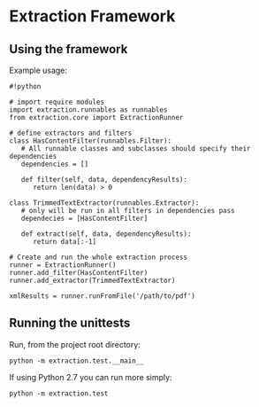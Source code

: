 # Extraction Framework #

## Using the framework ##

Example usage:

```
#!python

# import require modules
import extraction.runnables as runnables
from extraction.core import ExtractionRunner

# define extractors and filters
class HasContentFilter(runnables.Filter):
   # All runnable classes and subclasses should specify their dependencies
   dependencies = []

   def filter(self, data, dependencyResults):
      return len(data) > 0

class TrimmedTextExtractor(runnables.Extractor):
   # only will be run in all filters in dependencies pass
   dependecies = [HasContentFilter]

   def extract(self, data, dependencyResults):
      return data[:-1]

# Create and run the whole extraction process
runner = ExtractionRunner()
runner.add_filter(HasContentFilter)
runner.add_extractor(TrimmedTextExtractor)

xmlResults = runner.runFromFile('/path/to/pdf')

```


## Running the unittests ##

Run, from the project root directory:

    python -m extraction.test.__main__

If using Python 2.7 you can run more simply:

    python -m extraction.test
